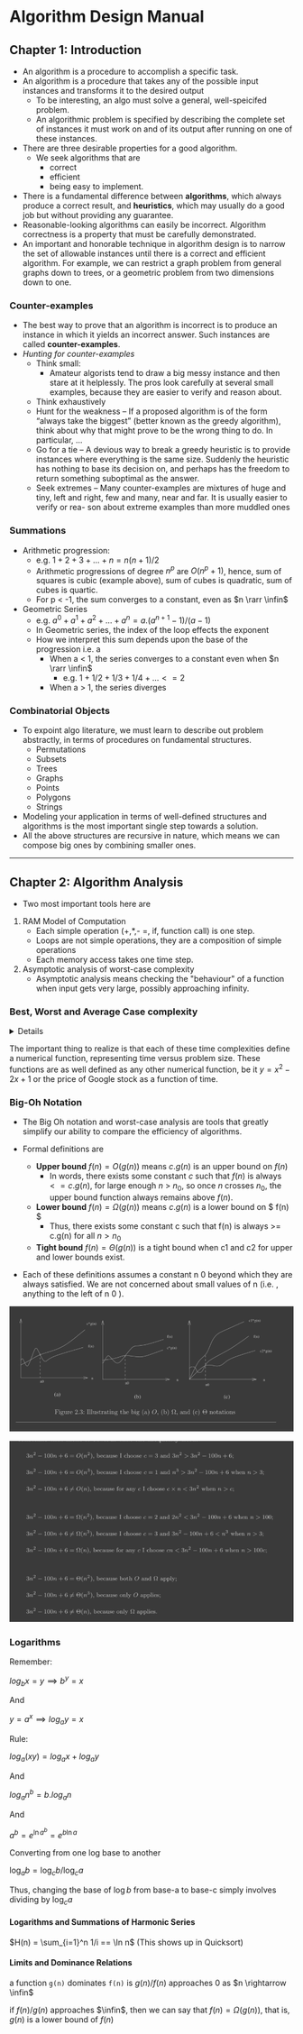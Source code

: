 # Algorithm Design Manual

## Chapter 1: Introduction

- An algorithm is a procedure to accomplish a specific task.
- An algorithm is a procedure that takes any of the possible input instances
  and transforms it to the desired output
  - To be interesting, an algo must solve a general, well-speicifed problem.
  - An algorithmic problem is specified by describing the complete set of instances it must
    work on and of its output after running on one of these instances.
- There are three desirable properties for a good algorithm.
  - We seek algorithms that are
    - correct
    - efficient
    - being easy to implement.
- There is a fundamental difference between **algorithms**, which always produce a correct result, and **heuristics**, which may usually do a good job but without providing any guarantee.
- Reasonable-looking algorithms can easily be incorrect. Algorithm correctness is a property that must be carefully demonstrated.
- An important and honorable technique in algorithm design is to narrow the set of allowable instances until there is a correct and efficient algorithm. For example, we can restrict a graph problem from general graphs down to trees, or a geometric problem from two dimensions down to one.

### Counter-examples

- The best way to prove that an algorithm is incorrect is to produce an instance in
  which it yields an incorrect answer. Such instances are called **counter-examples**.
- _Hunting for counter-examples_
  - Think small:
    - Amateur algorists tend to draw a big messy instance and then stare at it helplessly. The pros look carefully at several small examples, because they are easier to verify and reason about.
  - Think exhaustively
  - Hunt for the weakness – If a proposed algorithm is of the form “always take the biggest” (better known as the greedy algorithm), think about why that might prove to be the wrong thing to do. In particular, ...
  - Go for a tie – A devious way to break a greedy heuristic is to provide instances
    where everything is the same size. Suddenly the heuristic has nothing to base
    its decision on, and perhaps has the freedom to return something suboptimal
    as the answer.
  - Seek extremes – Many counter-examples are mixtures of huge and tiny, left
    and right, few and many, near and far. It is usually easier to verify or rea-
    son about extreme examples than more muddled ones

### Summations

- Arithmetic progression:
  - e.g. $1 + 2 + 3 + ... + n = n (n + 1) / 2$
  - Arithmetic progressions of degree $n^p$ are $O(n^p+1)$, hence, sum of squares is cubic (example above), sum of cubes is quadratic, sum of cubes is quartic.
  - For p < -1, the sum converges to a constant, even as $n \rarr \infin$
- Geometric Series
  - e.g. $a^0 + a^1 + a^2 + ... + a^n = a.(a ^{n+1} - 1)/(a-1)$
  - In Geometric series, the index of the loop effects the exponent
  - How we interpret this sum depends upon the base of the progression i.e. a
    - When a < 1, the series converges to a constant even when $n \rarr \infin$
      - e.g. $1+ 1/2 + 1/3 + 1/4 + ... <= 2$
    - When a > 1, the series diverges

### Combinatorial Objects

- To expoint algo literature, we must learn to describe out problem abstractly, in terms of procedures on fundamental structures.
  - Permutations
  - Subsets
  - Trees
  - Graphs
  - Points
  - Polygons
  - Strings
- Modeling your application in terms of well-defined structures and algorithms is the most important single step towards a solution.
- All the above structures are recursive in nature, which means we can compose big ones by combining smaller ones.

---

## Chapter 2: Algorithm Analysis

- Two most important tools here are

1. RAM Model of Computation
   - Each simple operation (+,\*,- =, if, function call) is one step.
   - Loops are not simple operations, they are a composition of simple operations
   - Each memory access takes one time step.
2. Asymptotic analysis of worst-case complexity
   - Asymptotic analysis means checking the "behaviour" of a function when input gets very large, possibly approaching infinity.

### Best, Worst and Average Case complexity

<details>

![Best, worst, average case](../images/best-worst.PNG)

</details>

The important thing to realize is that each of these time complexities define a
numerical function, representing time versus problem size. These functions are as
well defined as any other numerical function, be it $y = x^2 − 2x + 1$ or the price
of Google stock as a function of time.

### Big-Oh Notation

- The Big Oh notation and worst-case analysis are tools that greatly simplify our ability to compare the efficiency of algorithms.

- Formal definitions are

  - **Upper bound** $f(n) = O(g(n))$ means $c . g(n)$ is an upper bound on $f(n)$
    - In words, there exists some constant $c$ such that $f(n)$ is always $<=c.g(n)$, for large enough $n$ > $n_0$, so once $n$ crosses $n_0$, the upper bound function always remains above $f(n)$.
  - **Lower bound** $f(n) = \Omega (g(n))$ means $c.g(n)$ is a lower bound on $ f(n) $
    - Thus, there exists some constant c such that f(n) is always >= c.g(n) for all $n > n_0$
  - **Tight bound** $f(n) = \Theta (g(n))$ is a tight bound when c1 and c2 for upper and lower bounds exist.

- Each of these definitions assumes a constant n 0 beyond which they are always satisfied. We are not concerned
  about small values of n (i.e. , anything to the left of n 0 ).

![Upper lower bounds](../images/upper-lower.PNG)

![Examples](../images/upper-lower-examples.PNG)

### Logarithms

Remember:

$log_b x = y \implies b^y = x$

And

$y = a^x \implies log_a y = x$

Rule:

$log_a(xy) = log_a x + log_a y$

And

$log_a n^b = b . log_a n$

And

$a^b = e^{\ln a^{b}} = e ^ {b \ln a}$

Converting from one log base to another

$\log_a b = \log_c{b} / \log_c{a}$

Thus, changing the base of $\log b$ from base-a to base-c simply involves dividing by
$\log_c a$

#### Logarithms and Summations of Harmonic Series

$H(n) = \sum_{i=1}^n 1/i == \ln n$ (This shows up in Quicksort)

#### Limits and Dominance Relations

a function `g(n)` dominates `f(n)` is $g(n)/f(n)$ approaches 0 as $n \rightarrow \infin$

if $f(n)/g(n)$ approaches $\infin$, then we can say that $f(n)=\Omega(g(n))$, that is, $g(n)$ is a lower bound of $f(n)$
